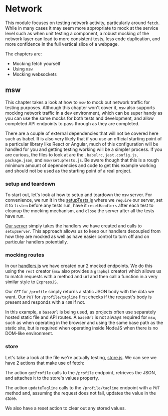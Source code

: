 # Network

This module focuses on testing network activity, particularly around `fetch`. While in many cases it may
seem more appropriate to mock at the service level such as when unit testing a component, a robust mocking
of the network layer can lead to more consistent tests, less code duplication, and more confidence in the
full vertical slice of a webpage.

The chapters are:
 - Mocking fetch yourself
 - Using `msw`
 - Mocking websockets

## msw

This chapter takes a look at how to `msw` to mock out network traffic for testing purposes. Although this chapter won't cover it,
`msw` also supports mocking network traffic in a dev environment, which can be super handy as you can use the same mocks for
both tests and development, and allow completed API endpoints to pass through as they are completed.

There are a couple of external dependencies that will not be covered here such as babel. It is also very likely that if you use an
official starting point of a particular library like React or Angular, much of this configuration will be handled for you and
getting testing working will be a simpler process. If you are curious, the files to look at are the `.babelrc`, `jest.config.js`,
`package.json`, and `msw/setupTests.js`. Be aware though that this is a rough minimum amount of dependencies and code to get
this example working and should not be used as the starting point of a real project.

### setup and teardown

To start out, let's look at how to setup and teardown the `msw` server. For convenience, we
run it in the [setupTests.js](/Network/msw/setupTests.js#L5-9) where we `require` our server, set it to
`listen` before any tests run, have it `resetHandlers` after each test to cleanup the mocking mechanism,
and `close` the server after all the tests have run.

[Our server](/Network/msw/server.js#L1-5) simply takes the handlers we have created and calls to
`setupServer`. This approach allows us to keep our handlers decoupled from how they are mocked as well as
have easier control to turn off and on particular handlers potentially.

### mocking routes

In our [handlers.js](/Network/msw/handlers.js#L1-24) we have created our 2 mocked endpoints. We do this using the
`rest` creator (`msw` also provides a `graphql` creator) which allows us to match requests with a method and url
and then call a function in a very similar style to `ExpressJS`.

Our `GET` for `/profile` simply returns a static JSON body with the data we want. Our `PUT` for `/profile/tagline`
first checks if the request's body is present and responds with a `400` if not.

In this example, a `baseUrl` is being used, as projects often use separately hosted static file and API routes. A
`baseUrl` is not always required for `msw`, such as when operating in the browser and using the same base path as
the static site, but is required when operating inside NodeJS when there is no DOM-like environment.

### store

Let's take a look at the file we're actually testing, [store.js](/Network/msw/store.js#L4-32). We can see we have 2 actions that make use of fetch:

The action `getProfile` calls to the `/profile` endpoint, retrieves the JSON, and attaches it to the store's values property.

The action `updateTagline` calls to the `/profile/tagline` endpoint with a `PUT` method and, assuming the request does not fail, updates the value in the store.

We also have a reset action to clear out any stored values.
